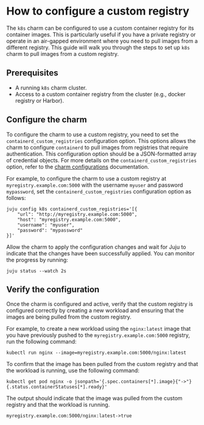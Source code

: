 # How to configure a custom registry

The `k8s` charm can be configured to use a custom container registry for its
container images. This is particularly useful if you have a private registry or
operate in an air-gapped environment where you need to pull images from a
different registry. This guide will walk you through the steps to set up `k8s`
charm to pull images from a custom registry.

## Prerequisites

- A running `k8s` charm cluster.
- Access to a custom container registry from the cluster (e.g., docker registry
  or Harbor).

## Configure the charm

To configure the charm to use a custom registry, you need to set the
`containerd_custom_registries` configuration option. This options allows
the charm to configure `containerd` to pull images from registries that require
authentication. This configuration option should be a JSON-formatted array of
credential objects. For more details on the `containerd_custom_registries`
option, refer to the [charm configurations] documentation.

For example, to configure the charm to use a custom registry at
`myregistry.example.com:5000` with the username `myuser` and password
`mypassword`, set the `containerd_custom_registries` configuration option as
follows:

```
juju config k8s containerd_custom_registries='[{
    "url": "http://myregistry.example.com:5000",
    "host": "myregistry.example.com:5000",
    "username": "myuser",
    "password": "mypassword"
}]'
```

Allow the charm to apply the configuration changes and wait for Juju to
indicate that the changes have been successfully applied. You can monitor the
progress by running:

```
juju status --watch 2s
```

## Verify the configuration

Once the charm is configured and active, verify that the custom registry is
configured correctly by creating a new workload and ensuring that the images
are being pulled from the custom registry.

For example, to create a new workload using the `nginx:latest` image that you
have previously pushed to the `myregistry.example.com:5000` registry, run the
following command:

```
kubectl run nginx --image=myregistry.example.com:5000/nginx:latest
```

To confirm that the image has been pulled from the custom registry and that the
workload is running, use the following command:

```
kubectl get pod nginx -o jsonpath='{.spec.containers[*].image}{"->"}{.status.containerStatuses[*].ready}'
```

The output should indicate that the image was pulled from the custom registry
and that the workload is running.

```
myregistry.example.com:5000/nginx:latest->true
```

<!-- LINKS -->

[charm configurations]: https://charmhub.io/k8s/configurations
